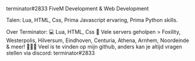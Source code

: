 terminator#2833
FiveM Development & Web Development

Talen:
Lua, HTML, Css, Prima Javascript ervaring, Prima Python skills.

Over Terminator:
💻 Lua, HTML, Css 
👀 Vele servers geholpen > Foxility, Westerpolis, Hilversum, Eindhoven, Centuria, Athena, Arnhem, Noordeinde & meer! 
👨🏻‍💻 Veel is te vinden op mijn github, anders kan je altijd vragen stellen via discord: terminator#2833


